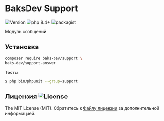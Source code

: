 # BaksDev Support

[![Version](https://img.shields.io/badge/version-7.3.10-blue)](https://github.com/baks-dev/support/releases)
![php 8.4+](https://img.shields.io/badge/php-min%208.4-red.svg)
[![packagist](https://img.shields.io/badge/packagist-green)](https://packagist.org/packages/baks-dev/support)

Модуль сообщений

## Установка

``` bash
composer require baks-dev/support \
baks-dev/support-answer
```

Тесты

``` bash
$ php bin/phpunit --group=support
```

## Лицензия ![License](https://img.shields.io/badge/MIT-green)

The MIT License (MIT). Обратитесь к [Файлу лицензии](LICENSE.md) за дополнительной информацией.
